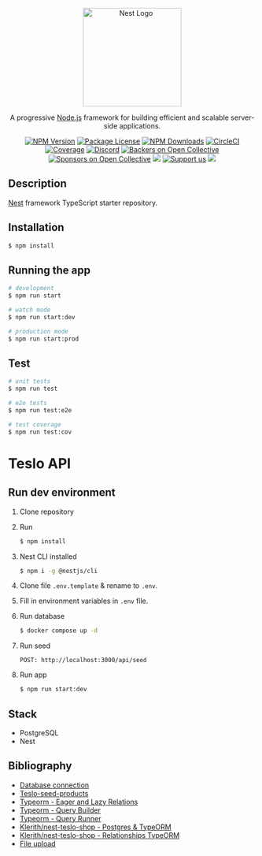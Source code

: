 <p align="center">
  <a href="http://nestjs.com/" target="blank"><img src="https://nestjs.com/img/logo-small.svg" width="200" alt="Nest Logo" /></a>
</p>

[circleci-image]: https://img.shields.io/circleci/build/github/nestjs/nest/master?token=abc123def456
[circleci-url]: https://circleci.com/gh/nestjs/nest

  <p align="center">A progressive <a href="http://nodejs.org" target="_blank">Node.js</a> framework for building efficient and scalable server-side applications.</p>
    <p align="center">
<a href="https://www.npmjs.com/~nestjscore" target="_blank"><img src="https://img.shields.io/npm/v/@nestjs/core.svg" alt="NPM Version" /></a>
<a href="https://www.npmjs.com/~nestjscore" target="_blank"><img src="https://img.shields.io/npm/l/@nestjs/core.svg" alt="Package License" /></a>
<a href="https://www.npmjs.com/~nestjscore" target="_blank"><img src="https://img.shields.io/npm/dm/@nestjs/common.svg" alt="NPM Downloads" /></a>
<a href="https://circleci.com/gh/nestjs/nest" target="_blank"><img src="https://img.shields.io/circleci/build/github/nestjs/nest/master" alt="CircleCI" /></a>
<a href="https://coveralls.io/github/nestjs/nest?branch=master" target="_blank"><img src="https://coveralls.io/repos/github/nestjs/nest/badge.svg?branch=master#9" alt="Coverage" /></a>
<a href="https://discord.gg/G7Qnnhy" target="_blank"><img src="https://img.shields.io/badge/discord-online-brightgreen.svg" alt="Discord"/></a>
<a href="https://opencollective.com/nest#backer" target="_blank"><img src="https://opencollective.com/nest/backers/badge.svg" alt="Backers on Open Collective" /></a>
<a href="https://opencollective.com/nest#sponsor" target="_blank"><img src="https://opencollective.com/nest/sponsors/badge.svg" alt="Sponsors on Open Collective" /></a>
  <a href="https://paypal.me/kamilmysliwiec" target="_blank"><img src="https://img.shields.io/badge/Donate-PayPal-ff3f59.svg"/></a>
    <a href="https://opencollective.com/nest#sponsor"  target="_blank"><img src="https://img.shields.io/badge/Support%20us-Open%20Collective-41B883.svg" alt="Support us"></a>
  <a href="https://twitter.com/nestframework" target="_blank"><img src="https://img.shields.io/twitter/follow/nestframework.svg?style=social&label=Follow"></a>
</p>
  <!--[![Backers on Open Collective](https://opencollective.com/nest/backers/badge.svg)](https://opencollective.com/nest#backer)
  [![Sponsors on Open Collective](https://opencollective.com/nest/sponsors/badge.svg)](https://opencollective.com/nest#sponsor)-->

## Description

[Nest](https://github.com/nestjs/nest) framework TypeScript starter repository.

## Installation

```bash
$ npm install
```

## Running the app

```bash
# development
$ npm run start

# watch mode
$ npm run start:dev

# production mode
$ npm run start:prod
```

## Test

```bash
# unit tests
$ npm run test

# e2e tests
$ npm run test:e2e

# test coverage
$ npm run test:cov
```

# Teslo API

## Run dev environment

1. Clone repository
   
2. Run
   
   ```bash
   $ npm install
   ```
3. Nest CLI installed

   ```bash
   $ npm i -g @nestjs/cli
   ```

4. Clone file ```.env.template``` & rename to ```.env```. 
   
5. Fill in environment variables in ```.env``` file.
   
6. Run database

   ```bash
   $ docker compose up -d
   ```

7. Run seed
   ```
   POST: http://localhost:3000/api/seed
   ```

8. Run app

   ```bash
   $ npm run start:dev
   ```

## Stack

- PostgreSQL
- Nest

## Bibliography

- [Database connection](https://docs.nestjs.com/techniques/database)
- [Teslo-seed-products](https://gist.github.com/Klerith/1fb1b9f758bb0c5b2253dfc94f09e1b6)
- [Typeorm - Eager and Lazy Relations](https://orkhan.gitbook.io/typeorm/docs/eager-and-lazy-relations)
- [Typeorm - Query Builder](https://orkhan.gitbook.io/typeorm/docs/insert-query-builder)
- [Typeorm - Query Runner](https://orkhan.gitbook.io/typeorm/docs/query-runner)
- [Klerith/nest-teslo-shop - Postgres & TypeORM](https://github.com/Klerith/nest-teslo-shop/tree/fin-seccion-10)
- [Klerith/nest-teslo-shop - Relationships TypeORM](https://github.com/Klerith/nest-teslo-shop/tree/fin-seccion-11)
- [File upload](https://docs.nestjs.com/techniques/file-upload)

